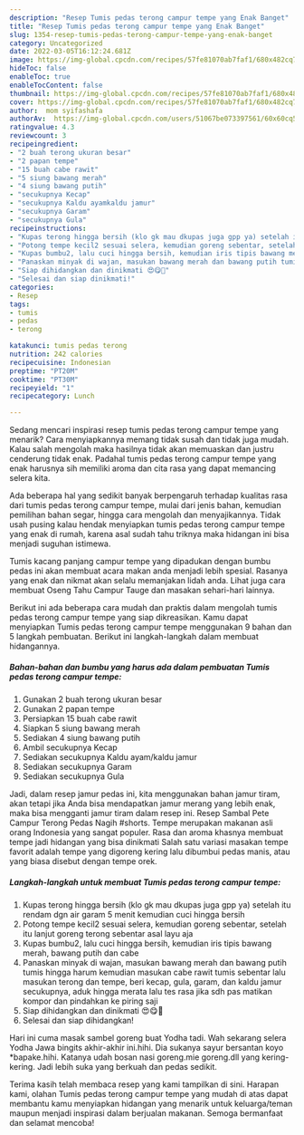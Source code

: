 ```yaml
---
description: "Resep Tumis pedas terong campur tempe yang Enak Banget"
title: "Resep Tumis pedas terong campur tempe yang Enak Banget"
slug: 1354-resep-tumis-pedas-terong-campur-tempe-yang-enak-banget
category: Uncategorized
date: 2022-03-05T16:12:24.681Z
image: https://img-global.cpcdn.com/recipes/57fe81070ab7faf1/680x482cq70/tumis-pedas-terong-campur-tempe-foto-resep-utama.jpg
hideToc: false
enableToc: true
enableTocContent: false
thumbnail: https://img-global.cpcdn.com/recipes/57fe81070ab7faf1/680x482cq70/tumis-pedas-terong-campur-tempe-foto-resep-utama.jpg
cover: https://img-global.cpcdn.com/recipes/57fe81070ab7faf1/680x482cq70/tumis-pedas-terong-campur-tempe-foto-resep-utama.jpg
author:  mom syifashafa
authorAv:  https://img-global.cpcdn.com/users/51067be073397561/60x60cq50/avatar.jpg
ratingvalue: 4.3
reviewcount: 3
recipeingredient:
- "2 buah terong ukuran besar"
- "2 papan tempe"
- "15 buah cabe rawit"
- "5 siung bawang merah"
- "4 siung bawang putih"
- "secukupnya Kecap"
- "secukupnya Kaldu ayamkaldu jamur"
- "secukupnya Garam"
- "secukupnya Gula"
recipeinstructions:
- "Kupas terong hingga bersih (klo gk mau dkupas juga gpp ya) setelah itu rendam dgn air garam 5 menit kemudian cuci hingga bersih"
- "Potong tempe kecil2 sesuai selera, kemudian goreng sebentar, setelah itu lanjut goreng terong sebentar asal layu aja"
- "Kupas bumbu2, lalu cuci hingga bersih, kemudian iris tipis bawang merah, bawang putih dan cabe"
- "Panaskan minyak di wajan, masukan bawang merah dan bawang putih tumis hingga harum kemudian masukan cabe rawit tumis sebentar lalu masukan terong dan tempe, beri kecap, gula, garam, dan kaldu jamur secukupnya, aduk hingga merata lalu tes rasa jika sdh pas matikan kompor dan pindahkan ke piring saji"
- "Siap dihidangkan dan dinikmati 😍😋🤤"
- "Selesai dan siap dinikmati!"
categories:
- Resep
tags:
- tumis
- pedas
- terong

katakunci: tumis pedas terong 
nutrition: 242 calories
recipecuisine: Indonesian
preptime: "PT20M"
cooktime: "PT30M"
recipeyield: "1"
recipecategory: Lunch

---
```



Sedang mencari inspirasi resep tumis pedas terong campur tempe yang menarik? Cara menyiapkannya memang tidak susah dan tidak juga mudah. Kalau salah mengolah maka hasilnya tidak akan memuaskan dan justru cenderung tidak enak. Padahal tumis pedas terong campur tempe yang enak harusnya sih memiliki aroma dan cita rasa yang dapat memancing selera kita.


Ada beberapa hal yang sedikit banyak berpengaruh terhadap kualitas rasa dari tumis pedas terong campur tempe, mulai dari jenis bahan, kemudian pemilihan bahan segar, hingga cara mengolah dan menyajikannya. Tidak usah pusing kalau hendak menyiapkan tumis pedas terong campur tempe yang enak di rumah, karena asal sudah tahu triknya maka hidangan ini bisa menjadi suguhan istimewa.

Tumis kacang panjang campur tempe yang dipadukan dengan bumbu pedas ini akan membuat acara makan anda menjadi lebih spesial. Rasanya yang enak dan nikmat akan selalu memanjakan lidah anda. Lihat juga cara membuat Oseng Tahu Campur Tauge dan masakan sehari-hari lainnya.


Berikut ini ada beberapa cara mudah dan praktis dalam mengolah tumis pedas terong campur tempe yang siap dikreasikan. Kamu dapat menyiapkan Tumis pedas terong campur tempe menggunakan 9 bahan dan 5 langkah pembuatan. Berikut ini langkah-langkah dalam membuat hidangannya.

<!--inarticleads1-->

##### Bahan-bahan dan bumbu yang harus ada dalam pembuatan Tumis pedas terong campur tempe:

1. Gunakan 2 buah terong ukuran besar
1. Gunakan 2 papan tempe
1. Persiapkan 15 buah cabe rawit
1. Siapkan 5 siung bawang merah
1. Sediakan 4 siung bawang putih
1. Ambil secukupnya Kecap
1. Sediakan secukupnya Kaldu ayam/kaldu jamur
1. Sediakan secukupnya Garam
1. Sediakan secukupnya Gula


Jadi, dalam resep jamur pedas ini, kita menggunakan bahan jamur tiram, akan tetapi jika Anda bisa mendapatkan jamur merang yang lebih enak, maka bisa mengganti jamur tiram dalam resep ini. Resep Sambal Pete Campur Terong Pedas Nagih #shorts. Tempe merupakan makanan asli orang Indonesia yang sangat populer. Rasa dan aroma khasnya membuat tempe jadi hidangan yang bisa dinikmati Salah satu variasi masakan tempe favorit adalah tempe yang digoreng kering lalu dibumbui pedas manis, atau yang biasa disebut dengan tempe orek. 

<!--inarticleads2-->

##### Langkah-langkah untuk membuat Tumis pedas terong campur tempe:

1. Kupas terong hingga bersih (klo gk mau dkupas juga gpp ya) setelah itu rendam dgn air garam 5 menit kemudian cuci hingga bersih
1. Potong tempe kecil2 sesuai selera, kemudian goreng sebentar, setelah itu lanjut goreng terong sebentar asal layu aja
1. Kupas bumbu2, lalu cuci hingga bersih, kemudian iris tipis bawang merah, bawang putih dan cabe
1. Panaskan minyak di wajan, masukan bawang merah dan bawang putih tumis hingga harum kemudian masukan cabe rawit tumis sebentar lalu masukan terong dan tempe, beri kecap, gula, garam, dan kaldu jamur secukupnya, aduk hingga merata lalu tes rasa jika sdh pas matikan kompor dan pindahkan ke piring saji
1. Siap dihidangkan dan dinikmati 😍😋🤤
1. Selesai dan siap dihidangkan!

Hari ini cuma masak sambel goreng buat Yodha tadi. Wah sekarang selera Yodha Jawa bingits akhir-akhir ini.hihi. Dia sukanya sayur bersantan koyo *bapake.hihi. Katanya udah bosan nasi goreng.mie goreng.dll yang kering-kering. Jadi lebih suka yang berkuah dan pedas sedikit. 

Terima kasih telah membaca resep yang kami tampilkan di sini. Harapan kami, olahan Tumis pedas terong campur tempe yang mudah di atas dapat membantu kamu menyiapkan hidangan yang menarik untuk keluarga/teman maupun menjadi inspirasi dalam berjualan makanan. Semoga bermanfaat dan selamat mencoba!
